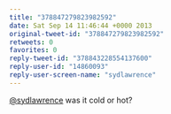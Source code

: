 ```yaml
---
title: "378847279823982592"
date: Sat Sep 14 11:46:44 +0000 2013
original-tweet-id: "378847279823982592"
retweets: 0
favorites: 0
reply-tweet-id: "378843228554137600"
reply-user-id: "14860093"
reply-user-screen-name: "sydlawrence"
---
```

<a href="https://twitter.com/sydlawrence">@sydlawrence</a> was it cold or hot?

